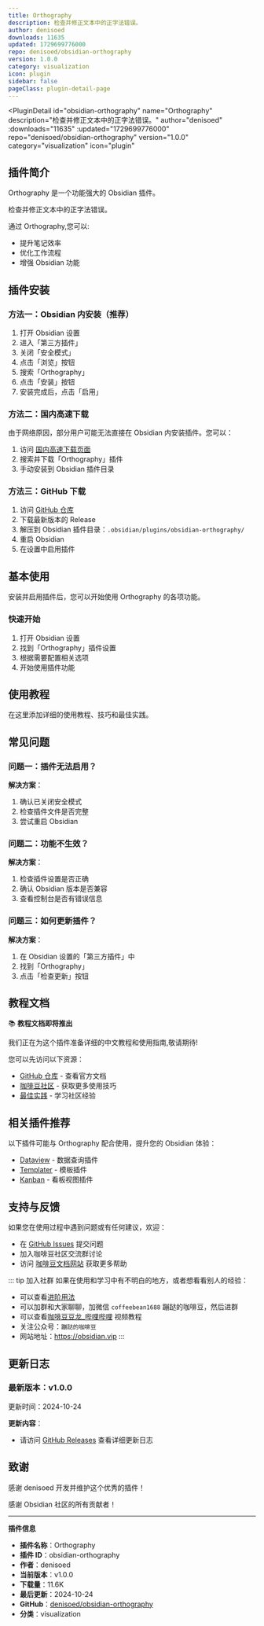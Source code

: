 ```yaml
---
title: Orthography
description: 检查并修正文本中的正字法错误。
author: denisoed
downloads: 11635
updated: 1729699776000
repo: denisoed/obsidian-orthography
version: 1.0.0
category: visualization
icon: plugin
sidebar: false
pageClass: plugin-detail-page
---
```


<PluginDetail
  id="obsidian-orthography"
  name="Orthography"
  description="检查并修正文本中的正字法错误。"
  author="denisoed"
  :downloads="11635"
  :updated="1729699776000"
  repo="denisoed/obsidian-orthography"
  version="1.0.0"
  category="visualization"
  icon="plugin"
>

<!-- AUTO_GENERATED_START -->
## 插件简介

Orthography 是一个功能强大的 Obsidian 插件。

检查并修正文本中的正字法错误。

通过 Orthography,您可以:

- 提升笔记效率
- 优化工作流程
- 增强 Obsidian 功能

<!-- AUTO_GENERATED_END -->

<!-- AUTO_GENERATED_START -->
## 插件安装

### 方法一：Obsidian 内安装（推荐）

1. 打开 Obsidian 设置
2. 进入「第三方插件」
3. 关闭「安全模式」
4. 点击「浏览」按钮
5. 搜索「Orthography」
6. 点击「安装」按钮
7. 安装完成后，点击「启用」

### 方法二：国内高速下载

由于网络原因，部分用户可能无法直接在 Obsidian 内安装插件。您可以：

1. 访问 [国内高速下载页面](/zh/documentation/obsidian-plugins-download.html)
2. 搜索并下载「Orthography」插件
3. 手动安装到 Obsidian 插件目录

### 方法三：GitHub 下载

1. 访问 [GitHub 仓库](https://github.com/denisoed/obsidian-orthography)
2. 下载最新版本的 Release
3. 解压到 Obsidian 插件目录：`.obsidian/plugins/obsidian-orthography/`
4. 重启 Obsidian
5. 在设置中启用插件

## 基本使用

安装并启用插件后，您可以开始使用 Orthography 的各项功能。

### 快速开始

1. 打开 Obsidian 设置
2. 找到「Orthography」插件设置
3. 根据需要配置相关选项
4. 开始使用插件功能

<!-- AUTO_GENERATED_END -->

<!-- CUSTOM_CONTENT_START:tutorial -->
## 使用教程

在这里添加详细的使用教程、技巧和最佳实践。

<!-- CUSTOM_CONTENT_END:tutorial -->

<!-- SHARED_CONTENT_START -->
## 常见问题

### 问题一：插件无法启用？

**解决方案**：
1. 确认已关闭安全模式
2. 检查插件文件是否完整
3. 尝试重启 Obsidian

### 问题二：功能不生效？

**解决方案**：
1. 检查插件设置是否正确
2. 确认 Obsidian 版本是否兼容
3. 查看控制台是否有错误信息

### 问题三：如何更新插件？

**解决方案**：
1. 在 Obsidian 设置的「第三方插件」中
2. 找到「Orthography」
3. 点击「检查更新」按钮

## 教程文档

📚 **教程文档即将推出**

我们正在为这个插件准备详细的中文教程和使用指南,敬请期待!

您可以先访问以下资源：
- [GitHub 仓库](https://github.com/denisoed/obsidian-orthography) - 查看官方文档
- [咖啡豆社区](/zh/bases/) - 获取更多使用技巧
- [最佳实践](/zh/best-practices/) - 学习社区经验

## 相关插件推荐

以下插件可能与 Orthography 配合使用，提升您的 Obsidian 体验：

- [Dataview](/zh/plugins/dataview.html) - 数据查询插件
- [Templater](/zh/plugins/templater-obsidian.html) - 模板插件
- [Kanban](/zh/plugins/obsidian-kanban.html) - 看板视图插件

## 支持与反馈

如果您在使用过程中遇到问题或有任何建议，欢迎：

- 在 [GitHub Issues](https://github.com/denisoed/obsidian-orthography/issues) 提交问题
- 加入咖啡豆社区交流群讨论
- 访问 [咖啡豆文档网站](https://obsidian.vip) 获取更多帮助

::: tip 加入社群
如果在使用和学习中有不明白的地方，或者想看看别人的经验：
- 可以查看[进阶用法](/zh/advanced)
- 可以加群和大家聊聊，加微信 `coffeebean1688` 蹦跶的咖啡豆，然后进群
- 可以查看[咖啡豆豆龙_哔哩哔哩](https://space.bilibili.com/618777356) 视频教程
- 关注公众号：`蹦跶的咖啡豆`
- 网站地址：https://obsidian.vip
:::
<!-- SHARED_CONTENT_END -->

<!-- AUTO_GENERATED_START -->
## 更新日志

### 最新版本：v1.0.0

更新时间：2024-10-24

**更新内容**：
- 请访问 [GitHub Releases](https://github.com/denisoed/obsidian-orthography/releases) 查看详细更新日志

## 致谢

感谢 denisoed 开发并维护这个优秀的插件！

感谢 Obsidian 社区的所有贡献者！

---

**插件信息**
- **插件名称**：Orthography
- **插件 ID**：obsidian-orthography
- **作者**：denisoed
- **当前版本**：v1.0.0
- **下载量**：11.6K
- **最后更新**：2024-10-24
- **GitHub**：[denisoed/obsidian-orthography](https://github.com/denisoed/obsidian-orthography)
- **分类**：visualization
<!-- AUTO_GENERATED_END -->

</PluginDetail>

